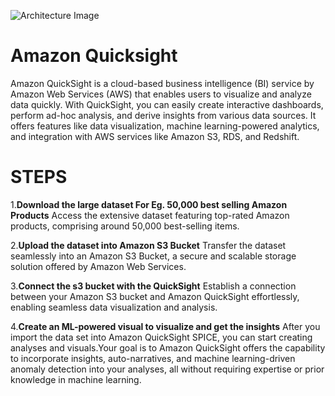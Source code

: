 ![Architecture Image](https://github.com/Adithi27/Aws-projects/assets/72067867/e6ca4362-e4de-4785-b4eb-cdb7403c7f9b)
# Amazon Quicksight
Amazon QuickSight is a cloud-based business intelligence (BI) service by Amazon Web Services (AWS) that enables users to visualize and analyze data quickly. With QuickSight, you can easily create interactive dashboards, perform ad-hoc analysis, and derive insights from various data sources. It offers features like data visualization, machine learning-powered analytics, and integration with AWS services like Amazon S3, RDS, and Redshift.

# STEPS
1.**Download the large dataset For Eg. 50,000 best selling Amazon Products**
Access the extensive dataset featuring top-rated Amazon products, comprising around 50,000 best-selling items.

2.**Upload the dataset into Amazon S3 Bucket**
Transfer the dataset seamlessly into an Amazon S3 Bucket, a secure and scalable storage solution offered by Amazon Web Services.

3.**Connect the s3 bucket with the QuickSight**
Establish a connection between your Amazon S3 bucket and Amazon QuickSight effortlessly, enabling seamless data visualization and analysis. 

4.**Create an ML-powered visual to visualize and get the insights**
After you import the data set into Amazon QuickSight SPICE, you can start creating analyses and visuals.Your goal is to Amazon QuickSight offers the capability to incorporate insights, auto-narratives, and machine learning-driven anomaly detection into your analyses, all without requiring expertise or prior knowledge in machine learning.
